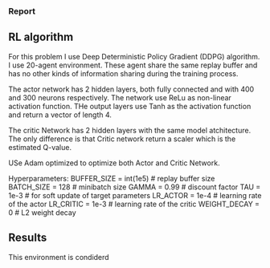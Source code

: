 ### Report
## RL algorithm

For this problem I use Deep Deterministic Policy Gradient (DDPG) algorithm. I use 20-agent environment. These agent share the same replay buffer and has no other kinds of information sharing during the training process. 

The actor network has 2 hidden layers, both fully connected and with 400 and 300 neurons respectively. The network use ReLu as non-linear activation function. THe output layers use Tanh as the activation function and return a vector of length 4. 

The critic Network has 2 hidden layers with the same model atchitecture. The only difference is that Critic network return a scaler which is the estimated Q-value.

USe Adam optimized to optimize both Actor and Critic Network.

Hyperparameters:
BUFFER_SIZE = int(1e5)  # replay buffer size<br/>
BATCH_SIZE = 128        # minibatch size
GAMMA = 0.99            # discount factor
TAU = 1e-3              # for soft update of target parameters
LR_ACTOR = 1e-4         # learning rate of the actor 
LR_CRITIC = 1e-3        # learning rate of the critic
WEIGHT_DECAY = 0        # L2 weight decay

## Results

This environment is condiderd 
